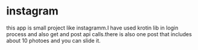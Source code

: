 # instagram
 this app is small project like instagramm.I have used krotin lib in login process and also get and post api calls.there is also one post that includes about 10 photoes and you can slide it.
